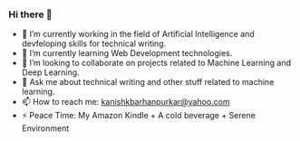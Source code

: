 ### Hi there 👋


- 🔭 I’m currently working in the field of Artificial Intelligence and devfeloping skills for technical writing.
- 🌱 I’m currently learning Web Development technologies.
- 👯 I’m looking to collaborate on projects related to Machine Learning and Deep Learning.
- 💬 Ask me about technical writing and other stuff related to machine learning.
- 📫 How to reach me: kanishkbarhanpurkar@yahoo.com
- ⚡ Peace Time: My Amazon Kindle  + A cold beverage + Serene Environment 

